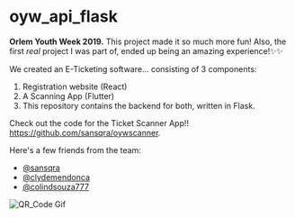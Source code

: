 # oyw_api_flask
__Orlem Youth Week 2019.__ This project made it so much more fun! Also, the first _real_ project I was part of, ended up being an amazing experience!:sparkles::sparkles:

We created an E-Ticketing software... consisting of 3 components:
1. Registration website (React)
2. A Scanning App (Flutter)
3. This repository contains the backend for both, written in Flask.

Check out the code for the Ticket Scanner App!! https://github.com/sansqra/oywscanner.

Here's a few friends from the team:
- [@sansqra](https://github.com/sansqra)
- [@clydemendonca](https://github.com/clydemendonca)
- [@colindsouza777](https://github.com/colindsouza777)

![QR_Code Gif](https://media1.tenor.com/images/4837d0dcb534069baa300e896705d817/tenor.gif)
